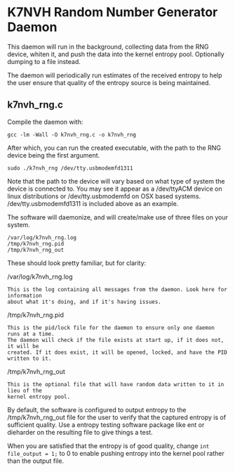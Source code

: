 K7NVH Random Number Generator Daemon
=======

This daemon will run in the background, collecting data from the RNG device, whiten it, 
and push the data into the kernel entropy pool. Optionally dumping to a file instead.

The daemon will periodically run estimates of the received entropy to help the user 
ensure that quality of the entropy source is being maintained.

k7nvh_rng.c
------------------

Compile the daemon with:
	
	gcc -lm -Wall -O k7nvh_rng.c -o k7nvh_rng
	
After which, you can run the created executable, with the path to the RNG device being 
the first argument.

	sudo ./k7nvh_rng /dev/tty.usbmodemfd1311
	
Note that the path to the device will vary based on what type of system the device is connected to. You may see it appear as a /dev/ttyACM<N> device on linux distributions or /dev/tty.usbmodemfd<NNNN> on OSX based systems. /dev/tty.usbmodemfd1311 is included above as an example.
	
The software will daemonize, and will create/make use of three files on your system.
	
	/var/log/k7nvh_rng.log
	/tmp/k7nvh_rng.pid
	/tmp/k7nvh_rng_out
	
These should look pretty familiar, but for clarity:

/var/log/k7nvh_rng.log
	
	This is the log containing all messages from the daemon. Look here for information 
	about what it's doing, and if it's having issues.
	
/tmp/k7nvh_rng.pid

	This is the pid/lock file for the daemon to ensure only one daemon runs at a time. 
	The daemon will check if the file exists at start up, if it does not, it will be 
	created. If it does exist, it will be opened, locked, and have the PID written to it.
	
/tmp/k7nvh_rng_out

	This is the optional file that will have random data written to it in lieu of the 
	kernel entropy pool.

By default, the software is configured to output entropy to the /tmp/k7nvh_rng_out file for 
the user to verify that the captured entropy is of sufficient quality. Use a entropy 
testing software package like ent or dieharder on the resulting file to give things a test.

When you are satisfied that the entropy is of good quality, change `int file_output = 1;` 
to 0 to enable pushing entropy into the kernel pool rather than the output file.
